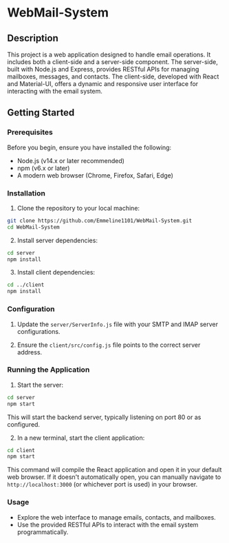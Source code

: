 # WebMail-System

## Description

This project is a web application designed to handle email operations. It includes both a client-side and a server-side component. The server-side, built with Node.js and Express, provides RESTful APIs for managing mailboxes, messages, and contacts. The client-side, developed with React and Material-UI, offers a dynamic and responsive user interface for interacting with the email system.
## Getting Started

### Prerequisites

Before you begin, ensure you have installed the following:

- Node.js (v14.x or later recommended)
- npm (v6.x or later)
- A modern web browser (Chrome, Firefox, Safari, Edge)

### Installation

1. Clone the repository to your local machine:

```bash
git clone https://github.com/Emmeline1101/WebMail-System.git
cd WebMail-System
```

2. Install server dependencies:

```bash
cd server
npm install
```

3. Install client dependencies:

```bash
cd ../client
npm install
```

### Configuration

1. Update the `server/ServerInfo.js` file with your SMTP and IMAP server configurations.

2. Ensure the `client/src/config.js` file points to the correct server address.

### Running the Application

1. Start the server:

```bash
cd server
npm start
```

This will start the backend server, typically listening on port 80 or as configured.

2. In a new terminal, start the client application:

```bash
cd client
npm start
```

This command will compile the React application and open it in your default web browser. If it doesn't automatically open, you can manually navigate to `http://localhost:3000` (or whichever port is used) in your browser.

### Usage

- Explore the web interface to manage emails, contacts, and mailboxes.
- Use the provided RESTful APIs to interact with the email system programmatically.

